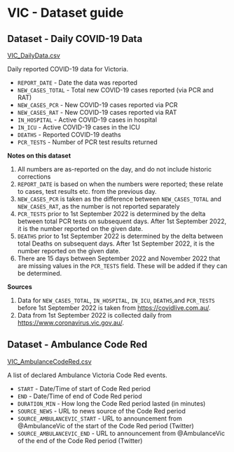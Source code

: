 # VIC - Dataset guide
 
## Dataset - Daily COVID-19 Data
[VIC_DailyData.csv](https://github.com/dbRaevn/covid19/blob/main/pandemic/VIC/VIC_DailyData.csv)

Daily reported COVID-19 data for Victoria.

 * `REPORT_DATE` - Date the data was reported
 * `NEW_CASES_TOTAL` - Total new COVID-19 cases reported (via PCR and RAT)
 * `NEW_CASES_PCR` - New COVID-19 cases reported via PCR
 * `NEW_CASES_RAT` - New COVID-19 cases reported via RAT
 * `IN_HOSPITAL` - Active COVID-19 cases in hospital
 * `IN_ICU` - Active COVID-19 cases in the ICU
 * `DEATHS` - Reported COVID-19 deaths
 * `PCR_TESTS` - Number of PCR test results returned

**Notes on this dataset**

 1. All numbers are as-reported on the day, and do not include historic corrections
 2. `REPORT_DATE` is based on when the numbers were reported; these relate to cases, test results etc. from the previous day.
 3. `NEW_CASES_PCR` is taken as the difference between `NEW_CASES_TOTAL` and `NEW_CASES_RAT`, as the number is not reported separately
 4. `PCR_TESTS` prior to 1st September 2022 is determined by the delta between total PCR tests on subsequent days. After 1st September 2022, it is the number reported on the given date.
 5. `DEATHS` prior to 1st September 2022 is determined by the delta between total Deaths on subsequent days. After 1st September 2022, it is the number reported on the given date.
 6. There are 15 days between September 2022 and November 2022 that are missing values in the `PCR_TESTS` field. These will be added if they can be determined.
 
**Sources**

 1. Data for `NEW_CASES_TOTAL`, `IN_HOSPITAL`, `IN_ICU`, `DEATHS`,and `PCR_TESTS` before 1st September 2022 is taken from https://covidlive.com.au/. 
 2. Data from 1st September 2022 is collected daily from https://www.coronavirus.vic.gov.au/.
 
## Dataset - Ambulance Code Red
[VIC_AmbulanceCodeRed.csv](https://github.com/dbRaevn/covid19/blob/main/pandemic/VIC/VIC_AmbulanceCodeRed.csv)

A list of declared Ambulance Victoria Code Red events.

 * `START` - Date/Time of start of Code Red period
 * `END` - Date/Time of end of Code Red period
 * `DURATION_MIN` - How long the Code Red period lasted (in minutes)
 * `SOURCE_NEWS` - URL to news source of the Code Red period
 * `SOURCE_AMBULANCEVIC_START` - URL to announcement from @AmbulanceVic of the start of the Code Red period (Twitter)
 * `SOURCE_AMBULANCEVIC_END` - URL to announcement from @AmbulanceVic of the end of the Code Red period (Twitter)